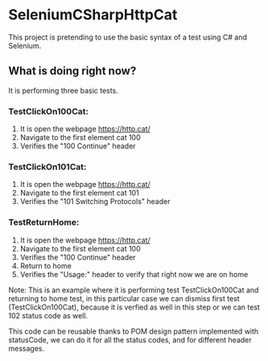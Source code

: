 # SeleniumCSharpHttpCat
This project is pretending to use the basic syntax of a test using C# and Selenium.

## What is doing right now? 
It is performing three basic tests.

### TestClickOn100Cat:
1. It is open the webpage https://http.cat/
2. Navigate to the first element cat 100
3. Verifies the "100 Continue" header

### TestClickOn101Cat:
1. It is open the webpage https://http.cat/
2. Navigate to the first element cat 101
3. Verifies the "101 Switching Protocols" header

### TestReturnHome:
1. It is open the webpage https://http.cat/
2. Navigate to the first element cat 100
3. Verifies the "100 Continue" header
4. Return to home
5. Verifies the "Usage:" header to verify that right now we are on home

Note: This is an example where it is performing test TestClickOn100Cat and returning to home test, in this particular case we can dismiss first test (TestClickOn100Cat), because it is verfied as well in this step or we can test 102 status code as well.

This code can be reusable thanks to POM design pattern implemented with statusCode, we can do it for all the status codes, and for different header messages.